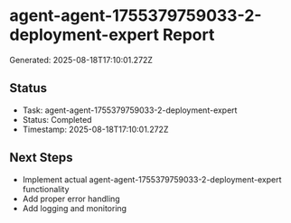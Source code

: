 # agent-agent-1755379759033-2-deployment-expert Report

Generated: 2025-08-18T17:10:01.272Z

## Status
- Task: agent-agent-1755379759033-2-deployment-expert
- Status: Completed
- Timestamp: 2025-08-18T17:10:01.272Z

## Next Steps
- Implement actual agent-agent-1755379759033-2-deployment-expert functionality
- Add proper error handling
- Add logging and monitoring
